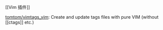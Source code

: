 

[[Vim 插件]]

[tomtom/vimtags_vim](https://github.com/tomtom/vimtags_vim): Create and update tags files with pure VIM (without [[ctags]] etc.)






